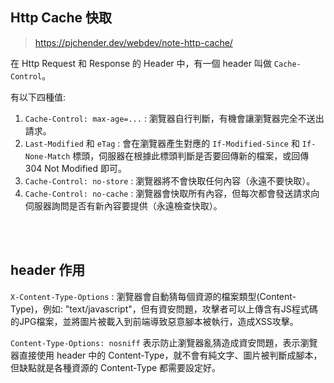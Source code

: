 ## Http Cache 快取

> https://pjchender.dev/webdev/note-http-cache/

在 Http Request 和 Response 的 Header 中，有一個 header 叫做 `Cache-Control`。

有以下四種值:
1. `Cache-Control: max-age=...` : 瀏覽器自行判斷，有機會讓瀏覽器完全不送出請求。
2. `Last-Modified` 和 `eTag` : 會在瀏覽器產生對應的 `If-Modified-Since` 和 `If-None-Match` 標頭，伺服器在根據此標頭判斷是否要回傳新的檔案，或回傳 304 Not Modified 即可。
3. `Cache-Control: no-store` : 瀏覽器將不會快取任何內容（永遠不要快取）。
4. `Cache-Control: no-cache` : 瀏覽器會快取所有內容，但每次都會發送請求向伺服器詢問是否有新內容要提供（永遠檢查快取）。

<br/>

<br/>

## header 作用
`X-Content-Type-Options` : 瀏覽器會自動猜每個資源的檔案類型(Content-Type)，例如: "text/javascript"，但有資安問題，攻擊者可以上傳含有JS程式碼的JPG檔案，並將圖片被載入到前端導致惡意腳本被執行，造成XSS攻擊。

`Content-Type-Options: nosniff` 表示防止瀏覽器亂猜造成資安問題，表示瀏覽器直接使用 header 中的 Content-Type，就不會有純文字、圖片被判斷成腳本，但缺點就是各種資源的 Content-Type 都需要設定好。